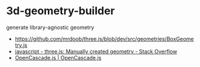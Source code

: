 # 3d-geometry-builder
generate library-agnostic geometry
- https://github.com/mrdoob/three.js/blob/dev/src/geometries/BoxGeometry.js
- [javascript - three.js: Manually created geometry - Stack Overflow](https://stackoverflow.com/questions/19532128/three-js-manually-created-geometry)
- [OpenCascade.js | OpenCascade.js](https://ocjs.org/)

